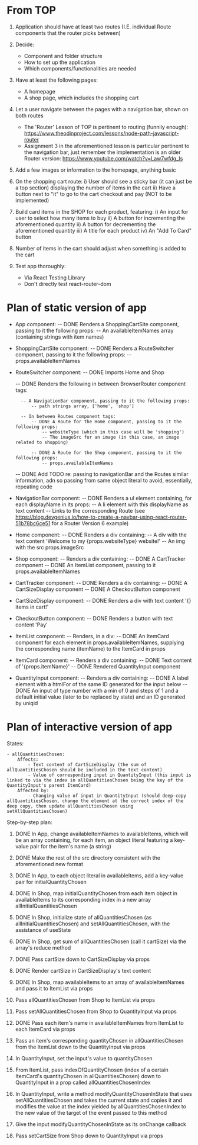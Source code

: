 # From TOP

1. Application should have at least two routes (I.E. individual Route components that the router picks between)

2. Decide:
    - Component and folder structure
    - How to set up the application
    - Which components/functionalities are needed

3. Have at least the following pages:
    - A homepage
    - A shop page, which includes the shopping cart

4. Let a user navigate between the pages with a navigation bar, shown on both routes
    - The 'Router' Lesson of TOP is pertinent to routing (funnily enough): https://www.theodinproject.com/lessons/node-path-javascript-router
    - Assignment 3 in the aforementioned lesson is particular pertinent to the navigation bar, just remember the implementation is an older Router version: https://www.youtube.com/watch?v=Law7wfdg_ls

5. Add a few images or information to the homepage, anything basic

6. On the shopping cart route:
    i) User should see a sticky bar (it can just be a top section) displaying the number of items in the cart
    ii) Have a button next to "it" to go to the cart checkout and pay (NOT to be implemented)

7. Build card items in the SHOP for each product, featuring:
    i) An input for user to select how many items to buy
    ii) A button for incrementing the aforementioned quantity
    ii) A button for decrementing the aforementioned quantity
    iii) A title for each product
    iv) An "Add To Card" button

8. Number of items in the cart should adjust when something is added to the cart

9. Test app thoroughly:
    - Via React Testing Library
    - Don't directly test react-router-dom

# Plan of static version of app

- App component:
    -- DONE Renders a ShoppingCartSite component, passing to it the following props:
        -- An availableItemNames array (containing strings with item names)

- ShoppingCartSite component:
    -- DONE Renders a RouteSwitcher component, passing to it the following props:
        -- props.availableItemNames

- RouteSwitcher component:
    -- DONE Imports Home and Shop

    -- DONE Renders the following in between BrowserRouter component tags:

        -- A NavigationBar component, passing to it the following props:
            -- path strings array, ['home', 'shop']

        -- In between Routes component tags:
            -- DONE A Route for the Home component, passing to it the following props:
                -- websiteType (which in this case will be 'shopping')
                -- The imageSrc for an image (in this case, an image related to shopping)

            -- DONE A Route for the Shop component, passing to it the following props:
                -- props.availableItemNames

    -- DONE Add TODO re: passing to navigationBar and the Routes similar information, adn so passing from same object literal to avoid, essentially, repeating code

- NavigationBar component:
    -- DONE Renders a ul element containing, for each displayName in its props:
        -- A li element with this displayName as text content
        -- Links to the corresponding Route (see https://blog.devgenius.io/how-to-create-a-navbar-using-react-router-51b78bc6ce51 for a Router Version 6 example)

- Home component:
    -- DONE Renders a div containing:
        -- A div with the text content 'Welcome to my {props.websiteType} website!'
        -- An img with the src props.imageSrc

- Shop component:
    -- Renders a div containing:
        -- DONE A CartTracker component
        -- DONE An ItemList component, passing to it props.availableItemNames

- CartTracker component:
    -- DONE Renders a div containing:
        -- DONE A CartSizeDisplay component
        -- DONE A CheckoutButton component

- CartSizeDisplay component:
    -- DONE Renders a div with text content '{} items in cart!'

- CheckoutButton component:
    -- DONE Renders a button with text content 'Pay'

- ItemList component:
    -- Renders, in a div:
        -- DONE An ItemCard component for each element in props.availableItemNames, supplying the corresponding name (itemName) to the ItemCard in props


- ItemCard component:
    -- Renders a div containing:
        -- DONE Text content of '{props.itemName}'
        -- DONE Rendered QuantityInput component

- QuantityInput component:
    -- Renders a div containing:
        -- DONE A label element with a htmlFor of the same ID generated for the input below
        -- DONE An input of type number with a min of 0 and steps of 1 and a default initial value (later to be replaced by state) and an ID generated by uniqid

# Plan of interactive version of app

States:

    - allQuantitiesChosen:
        Affects:
            - Text content of CartSizeDisplay (the sum of allQuantitiesChosen should be included in the text content)
            - Value of corresponding input in QuantityInput (this input is linked to via the index in allQuantitiesChosen being the key of the QuantityInput's parent ItemCard)
        Affected by:
            - Changing value of input in QuantityInput (should deep-copy allQuantitiesChosen, change the element at the correct index of the deep copy, then update allQuantitiesChosen using setAllQuantitiesChosen)

Step-by-step plan:

1. DONE In App, change availableItemNames to availableItems, which will be an array containing, for each item, an object literal featuring a key-value pair for the item's name (a string)
2. DONE Make the rest of the src directory consistent with the aforementioned new format

3. DONE In App, to each object literal in availableItems, add a key-value pair for initialQuantityChosen

4. DONE In Shop, map initialQuantityChosen from each item object in availableItems to its corresponding index in a new array allInitialQuantitiesChosen
5. DONE In Shop, initialize state of allQuantitiesChosen (as allInitialQuantitiesChosen) and setAllQuantitiesChosen, with the assistance of useState

6. DONE In Shop, get sum of allQuantitiesChosen (call it cartSize) via the array's reduce method
7. DONE Pass cartSize down to CartSizeDisplay via props
8. DONE Render cartSize in CartSizeDisplay's text content

9. DONE In Shop, map availableItems to an array of availableItemNames and pass it to ItemList via props

10. Pass allQuantitiesChosen from Shop to ItemList via props
11. Pass setAllQuantitiesChosen from Shop to QuantityInput via props

12. DONE Pass each item's name in availableItemNames from ItemList to each ItemCard via props
13. Pass an item's corresponding quantityChosen in allQuantitiesChosen from the ItemList down to the QuantityInput via props

14. In QuantityInput, set the input's value to quantityChosen

15. From ItemList, pass indexOfQuantityChosen (index of a certain ItemCard's quantityChosen in allQuantitiesChosen) down to QuantityInput in a prop called allQuantitiesChosenIndex

16. In QuantityInput, write a method modifyQuantityChosenInState that uses setAllQuantitiesChosen and takes the current state and copies it and modifies the value at the index yielded by allQuantitiesChosenIndex to the new value of the target of the event passed to this method

17. Give the input modifyQuantityChosenInState as its onChange callback

18. Pass setCartSize from Shop down to QuantityInput via props
